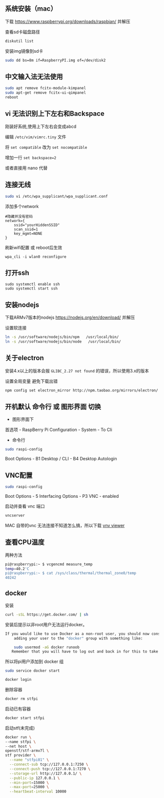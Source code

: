 ## 系统安装（mac）

下载 https://www.raspberrypi.org/downloads/raspbian/ 并解压

查看sd卡磁盘路径
```bash
diskutil list
```

安装img镜像到sd卡
```bash
sudo dd bs=8m if=RaspberryPI.img of=/dev/disk2
```

## 中文输入法无法使用
```bash
sudo apt remove fcitx-module-kimpanel
sudo apt-get remove fcitx-ui-qimpanel
reboot
```

## vi 无法识别上下左右和Backspace 
刚装好系统,使用上下左右会变成abcd

编辑 `/etc/vim/vimrc.tiny` 文件

将 `set compatible` 改为 `set nocompatible`

增加一行 `set backspace=2`

或者直接用 nano 代替

## 连接无线
```bash
sudo vi /etc/wpa_supplicant/wpa_supplicant.conf
```
添加多个network

```
#隐藏并没有密码
network={
    ssid="yourHiddenSSID"
    scan_ssid=1
    key_mgmt=NONE
}
```
刷新wifi配置 或 reboot后生效
```
wpa_cli -i wlan0 reconfigure
```

## 打开ssh

```
sudo systemctl enable ssh
sudo systemctl start ssh
```

## 安装nodejs
下载ARMv7版本的nodejs https://nodejs.org/en/download/ 并解压

设置软连接
```bash
ln -s /usr/software/nodejs/bin/npm   /usr/local/bin/ 
ln -s /usr/software/nodejs/bin/node   /usr/local/bin/
```

## 关于electron
安装4.x以上的版本会报 `GLIBC_2.27 not found` 的错误，所以使用3.x的版本

设置全局变量 避免下载出错
```bash
npm config set electron_mirror http://npm.taobao.org/mirrors/electron/
```

## 开机默认 命令行 或 图形界面 切换

- 图形界面下

首选项 - RaspBerry Pi Configuration - System - To Cli

- 命令行
```bash
sudo raspi-config
```

Boot Options - B1 Desktop / CLI - B4 Desktop Autologin

## VNC配置
```bash
sudo raspi-config
```

Boot Options - 5 Interfacing Options - P3 VNC - enabled

启动并查看 vnc 端口
```bash
vncserver
```

MAC 自带的vnc 无法连接不知道怎么搞，所以下载 [vnv viewer](https://www.realvnc.com/en/connect/download/viewer/)

## 查看CPU温度
两种方法
```bash
pi@raspberrypi:~ $ vcgencmd measure_temp
temp=40.2'C
pi@raspberrypi:~ $ cat /sys/class/thermal/thermal_zone0/temp
40242
```

## docker 
安装
```bash
curl -sSL https://get.docker.com/ | sh
```
安装后提示以非root用户无法运行docker。
```bash
If you would like to use Docker as a non-root user, you should now consider
    adding your user to the "docker" group with something like:

    sudo usermod -aG docker runoob
   Remember that you will have to log out and back in for this to take effect! 
```

所以将pi用户添加到 docker 组

```bash
sudo service docker start
```


```bash
docker login
```

删除容器
```bash
docker rm stfpi
```

启动已有容器
```bash
docker start stfpi
```

启动stf(未完成)
```bash
docker run \
--name stfpi \
--net host \
openstf/stf-armv7l \
stf provider \
  --name "stfpi01" \
  --connect-sub tcp://127.0.0.1:7250 \
  --connect-push tcp://127.0.0.1:7270 \
  --storage-url http://127.0.0.1/ \
  --public-ip 127.0.0.1 \
  --min-port=15000 \
  --max-port=25000 \
  --heartbeat-interval 10000 
```